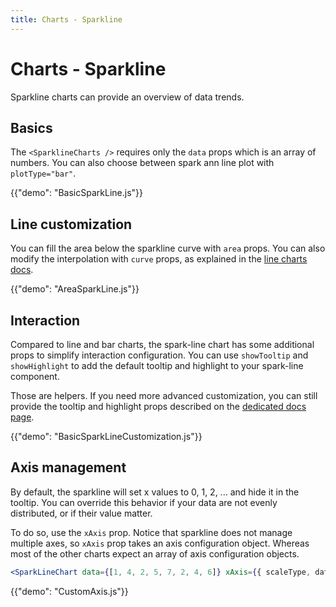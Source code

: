```yaml
---
title: Charts - Sparkline
---
```


# Charts - Sparkline

<p class="description">Sparkline charts can provide an overview of data trends.</p>

## Basics

The `<SparklineCharts />` requires only the `data` props which is an array of numbers.
You can also choose between spark ann line plot with `plotType="bar"`.

{{"demo": "BasicSparkLine.js"}}

## Line customization

You can fill the area below the sparkline curve with `area` props.
You can also modify the interpolation with `curve` props, as explained in the [line charts docs](/x/react-charts/lines/#interpolation).

{{"demo": "AreaSparkLine.js"}}

## Interaction

Compared to line and bar charts, the spark-line chart has some additional props to simplify interaction configuration.
You can use `showTooltip` and `showHighlight` to add the default tooltip and highlight to your spark-line component.

Those are helpers.
If you need more advanced customization, you can still provide the tooltip and highlight props described on the [dedicated docs page](/x/react-charts/tooltip/).

{{"demo": "BasicSparkLineCustomization.js"}}

## Axis management

By default, the sparkline will set x values to 0, 1, 2, ... and hide it in the tooltip.
You can override this behavior if your data are not evenly distributed, or if their value matter.

To do so, use the `xAxis` prop.
Notice that sparkline does not manage multiple axes, so `xAxis` prop takes an axis configuration object.
Whereas most of the other charts expect an array of axis configuration objects.

```jsx
<SparkLineChart data={[1, 4, 2, 5, 7, 2, 4, 6]} xAxis={{ scaleType, data }} />
```

{{"demo": "CustomAxis.js"}}
